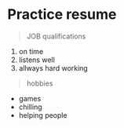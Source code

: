 # Practice resume

> JOB qualifications

1. on time 
2. listens well
3. allways hard working 


> hobbies 
 - games
 - chilling 
 - helping people 

 

